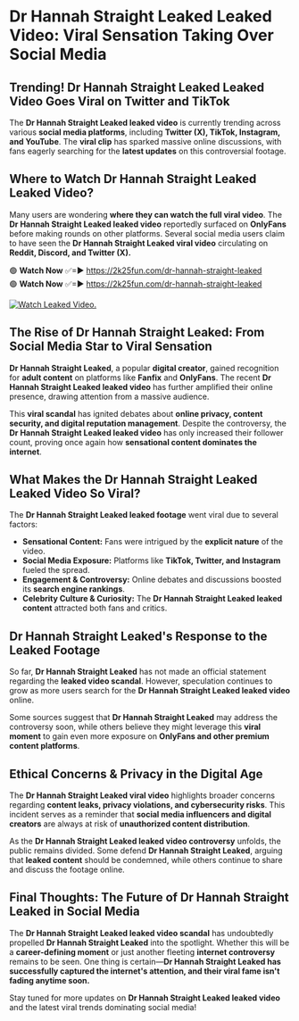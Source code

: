 # Dr Hannah Straight Leaked Leaked Video: Viral Sensation Taking Over Social Media

## **Trending! Dr Hannah Straight Leaked Leaked Video Goes Viral on Twitter and TikTok**
The **Dr Hannah Straight Leaked leaked video** is currently trending across various **social media platforms**, including **Twitter (X), TikTok, Instagram, and YouTube**. The **viral clip** has sparked massive online discussions, with fans eagerly searching for the **latest updates** on this controversial footage.

## **Where to Watch Dr Hannah Straight Leaked Leaked Video?**
Many users are wondering **where they can watch the full viral video**. The **Dr Hannah Straight Leaked leaked video** reportedly surfaced on **OnlyFans** before making rounds on other platforms. Several social media users claim to have seen the **Dr Hannah Straight Leaked viral video** circulating on **Reddit, Discord, and Twitter (X).**

🟢 **Watch Now** ✅=► https://2k25fun.com/dr-hannah-straight-leaked  
🟢 **Watch Now** ✅=► https://2k25fun.com/dr-hannah-straight-leaked  

[![Watch Leaked Video.](https://miro.medium.com/v2/resize:fit:828/format:webp/1*cilzJN44JGOrTw9NJCrNHA.gif "Watch Leaked Video")](https://2k25fun.com/dr-hannah-straight-leaked)

## **The Rise of Dr Hannah Straight Leaked: From Social Media Star to Viral Sensation**
**Dr Hannah Straight Leaked**, a popular **digital creator**, gained recognition for **adult content** on platforms like **Fanfix** and **OnlyFans**. The recent **Dr Hannah Straight Leaked leaked video** has further amplified their online presence, drawing attention from a massive audience.

This **viral scandal** has ignited debates about **online privacy, content security, and digital reputation management**. Despite the controversy, the **Dr Hannah Straight Leaked leaked video** has only increased their follower count, proving once again how **sensational content dominates the internet**.

## **What Makes the Dr Hannah Straight Leaked Leaked Video So Viral?**
The **Dr Hannah Straight Leaked leaked footage** went viral due to several factors:
- **Sensational Content:** Fans were intrigued by the **explicit nature** of the video.
- **Social Media Exposure:** Platforms like **TikTok, Twitter, and Instagram** fueled the spread.
- **Engagement & Controversy:** Online debates and discussions boosted its **search engine rankings**.
- **Celebrity Culture & Curiosity:** The **Dr Hannah Straight Leaked leaked content** attracted both fans and critics.

## **Dr Hannah Straight Leaked's Response to the Leaked Footage**
So far, **Dr Hannah Straight Leaked** has not made an official statement regarding the **leaked video scandal**. However, speculation continues to grow as more users search for the **Dr Hannah Straight Leaked leaked video** online.

Some sources suggest that **Dr Hannah Straight Leaked** may address the controversy soon, while others believe they might leverage this **viral moment** to gain even more exposure on **OnlyFans and other premium content platforms**.

## **Ethical Concerns & Privacy in the Digital Age**
The **Dr Hannah Straight Leaked viral video** highlights broader concerns regarding **content leaks, privacy violations, and cybersecurity risks**. This incident serves as a reminder that **social media influencers and digital creators** are always at risk of **unauthorized content distribution**.

As the **Dr Hannah Straight Leaked leaked video controversy** unfolds, the public remains divided. Some defend **Dr Hannah Straight Leaked**, arguing that **leaked content** should be condemned, while others continue to share and discuss the footage online.

## **Final Thoughts: The Future of Dr Hannah Straight Leaked in Social Media**
The **Dr Hannah Straight Leaked leaked video scandal** has undoubtedly propelled **Dr Hannah Straight Leaked** into the spotlight. Whether this will be a **career-defining moment** or just another fleeting **internet controversy** remains to be seen. One thing is certain—**Dr Hannah Straight Leaked has successfully captured the internet's attention, and their viral fame isn't fading anytime soon.**

Stay tuned for more updates on **Dr Hannah Straight Leaked leaked video** and the latest viral trends dominating social media!